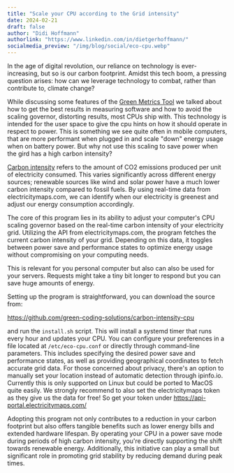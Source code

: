 ```yaml
---
title: "Scale your CPU according to the Grid intensity"
date: 2024-02-21
draft: false
author: "Didi Hoffmann"
authorlink: "https://www.linkedin.com/in/dietgerhoffmann/"
socialmedia_preview: "/img/blog/social/eco-cpu.webp"
---
```


In the age of digital revolution, our reliance on technology is ever-increasing, but so is our carbon footprint. Amidst this tech boom, a pressing question arises: how can we leverage technology to combat, rather than contribute to, climate change?

While discussing some features of the [Green Metrics Tool](https://www.green-coding.io/projects/green-metrics-tool/) we talked about how to get the best results in measuring software and how to avoid the scaling governor, distorting results, most CPUs ship with. This technology is intended for the user space to give the cpu hints on how it should operate in respect to power. This is something we see quite often in mobile computers, that are more performant when plugged in and scale "down" energy usage when on battery power. But why not use this scaling to save power when the gird has a high carbon intensity?

[Carbon intensity](https://en.wikipedia.org/wiki/Emission_intensity) refers to the amount of CO2 emissions produced per unit of electricity consumed. This varies significantly across different energy sources; renewable sources like wind and solar power have a much lower carbon intensity compared to fossil fuels. By using real-time data from electricitymaps.com, we can identify when our electricity is greenest and adjust our energy consumption accordingly.

The core of this program lies in its ability to adjust your computer's CPU scaling governor based on the real-time carbon intensity of your electricity grid. Utilizing the API from electricitymaps.com, the program fetches the current carbon intensity of your grid. Depending on this data, it toggles between power save and performance states to optimize energy usage without compromising on your computing needs.

This is relevant for you personal computer but also can also be used for your servers. Requests might take a tiny bit longer to respond but you can save huge amounts of energy.

Setting up the program is straightforward, you can download the source from:

https://github.com/green-coding-solutions/carbon-intensity-cpu

and run the `install.sh` script. This will install a systemd timer that runs every hour and updates your CPU. You can configure your preferences in a file located at `/etc/eco-cpu.conf` or directly through command-line parameters. This includes specifying the desired power save and performance states, as well as providing geographical coordinates to fetch accurate grid data. For those concerned about privacy, there's an option to manually set your location instead of automatic detection through ipinfo.io. Currently this is only supported on Linux but could be ported to MacOS quite easily. We strongly recommend to also set the electricitymaps token as they give us the data for free! So get your token under https://api-portal.electricitymaps.com/

Adopting this program not only contributes to a reduction in your carbon footprint but also offers tangible benefits such as lower energy bills and extended hardware lifespan. By operating your CPU in a power save mode during periods of high carbon intensity, you're directly supporting the shift towards renewable energy. Additionally, this initiative can play a small but significant role in promoting grid stability by reducing demand during peak times.
